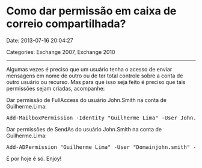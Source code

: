 # Como dar permissão em caixa de correio compartilhada?

Date: 2013-07-16 20:04:27

Categories: Exchange 2007, Exchange 2010

---

<p>Algumas vezes é preciso que um usuário tenha o acesso de enviar mensagens em nome de outro ou de ter total controle sobre a conta de outro usuário ou recurso. Mas para que isso seja feito é preciso que tais permissões sejam criadas, acompanhe:</p>
<p>Dar permissão de FullAccess do usuário John.Smith na conta de Guilherme.Lima:</p>
<pre>Add-MailboxPermission -Identity "Guilherme Lima" -User John.Smith -AccessRights Fullaccess</pre>
<p>Dar permissões de SendAs do usuário John.Smith na conta de Guilherme.Lima:</p>
<pre>Add-ADPermission "Guilherme Lima" -User "Domainjohn.smith" -Extendedrights "Send As"</pre>
<p>E por hoje é só. Enjoy!</p>
